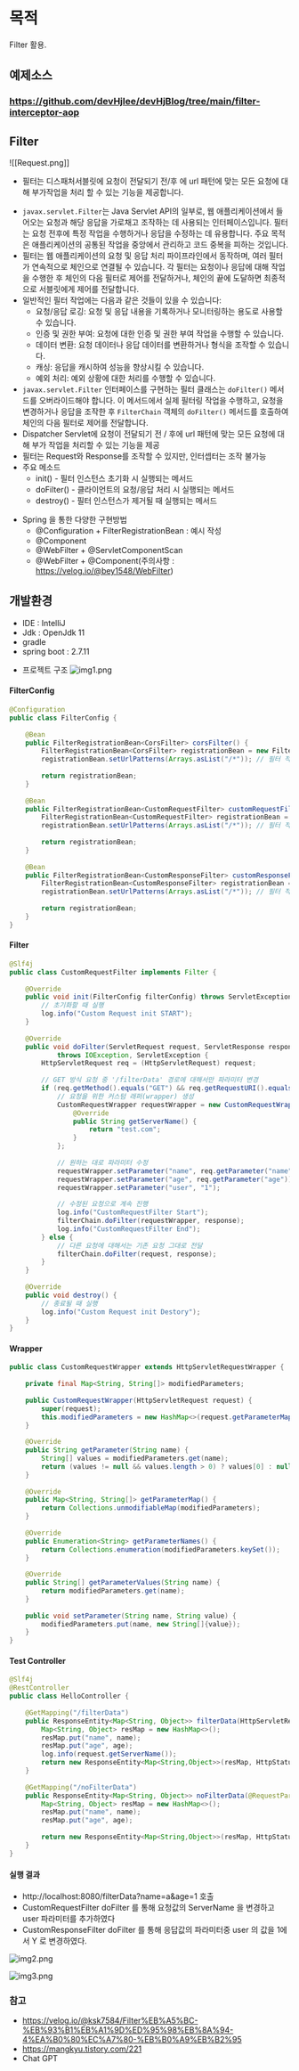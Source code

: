 # 목적
Filter 활용.

## 예제소스
### https://github.com/devHjlee/devHjBlog/tree/main/filter-interceptor-aop
## Filter

![[Request.png]]

- 필터는 디스패처서블릿에 요청이 전달되기 전/후 에 url 패턴에 맞는 모든 요청에 대해 부가작업을 처리 할 수 있는 기능을 제공합니다.
* `javax.servlet.Filter`는 Java Servlet API의 일부로, 웹 애플리케이션에서 들어오는 요청과 해당 응답을 가로채고 조작하는 데 사용되는 인터페이스입니다. 필터는 요청 전후에 특정 작업을 수행하거나 응답을 수정하는 데 유용합니다. 주요 목적은 애플리케이션의 공통된 작업을 중앙에서 관리하고 코드 중복을 피하는 것입니다.
* 필터는 웹 애플리케이션의 요청 및 응답 처리 파이프라인에서 동작하며, 여러 필터가 연속적으로 체인으로 연결될 수 있습니다. 각 필터는 요청이나 응답에 대해 작업을 수행한 후 체인의 다음 필터로 제어를 전달하거나, 체인의 끝에 도달하면 최종적으로 서블릿에게 제어를 전달합니다.
* 일반적인 필터 작업에는 다음과 같은 것들이 있을 수 있습니다:
  * 요청/응답 로깅: 요청 및 응답 내용을 기록하거나 모니터링하는 용도로 사용할 수 있습니다.
  * 인증 및 권한 부여: 요청에 대한 인증 및 권한 부여 작업을 수행할 수 있습니다.
  * 데이터 변환: 요청 데이터나 응답 데이터를 변환하거나 형식을 조작할 수 있습니다.
  * 캐싱: 응답을 캐시하여 성능을 향상시킬 수 있습니다.
  * 예외 처리: 예외 상황에 대한 처리를 수행할 수 있습니다.
* `javax.servlet.Filter` 인터페이스를 구현하는 필터 클래스는 `doFilter()` 메서드를 오버라이드해야 합니다. 이 메서드에서 실제 필터링 작업을 수행하고, 요청을 변경하거나 응답을 조작한 후 `FilterChain` 객체의 `doFilter()` 메서드를 호출하여 체인의 다음 필터로 제어를 전달합니다.
* Dispatcher Servlet에 요청이 전달되기 전 / 후에 url 패턴에 맞는 모든 요청에 대해 부가 작업을 처리할 수 있는 기능을 제공
* 필터는 Request와 Response를 조작할 수 있지만, 인터셉터는 조작 불가능
* 주요 메소드
  - init() - 필터 인스턴스 초기화 시 실행되는 메서드
  - doFilter() - 클라이언트의 요청/응답 처리 시 실행되는 메서드
  - destroy() - 필터 인스턴스가 제거될 때 실행되는 메서드

- Spring 을 통한 다양한 구현방법
  -  @Configuration + FilterRegistrationBean : 예시 작성
  -  @Component
  -  @WebFilter + @ServletComponentScan
  -  @WebFilter + @Component(주의사항 : https://velog.io/@bey1548/WebFilter)

## 개발환경
* IDE : IntelliJ
* Jdk : OpenJdk 11
* gradle
* spring boot : 2.7.11

- 프로젝트 구조
  ![img1.png](img1.png)

#### FilterConfig
``` java    
@Configuration  
public class FilterConfig {  
  
    @Bean  
    public FilterRegistrationBean<CorsFilter> corsFilter() {  
        FilterRegistrationBean<CorsFilter> registrationBean = new FilterRegistrationBean<>(new CorsFilter());  
        registrationBean.setUrlPatterns(Arrays.asList("/*")); // 필터 적용 url        registrationBean.setOrder(1); // 필터 적용 순서  
  
        return registrationBean;  
    }  
  
    @Bean  
    public FilterRegistrationBean<CustomRequestFilter> customRequestFilter() {  
        FilterRegistrationBean<CustomRequestFilter> registrationBean = new FilterRegistrationBean<>(new CustomRequestFilter());  
        registrationBean.setUrlPatterns(Arrays.asList("/*")); // 필터 적용 url        registrationBean.setOrder(2); // 필터 적용 순서  
  
        return registrationBean;  
    }  
  
    @Bean  
    public FilterRegistrationBean<CustomResponseFilter> customResponseFilter() {  
        FilterRegistrationBean<CustomResponseFilter> registrationBean = new FilterRegistrationBean<>(new CustomResponseFilter());  
        registrationBean.setUrlPatterns(Arrays.asList("/*")); // 필터 적용 url        registrationBean.setOrder(3); // 필터 적용 순서  
  
        return registrationBean;  
    }  
}  
```  


#### Filter
``` java    
@Slf4j  
public class CustomRequestFilter implements Filter {  
  
    @Override  
    public void init(FilterConfig filterConfig) throws ServletException {  
        // 초기화할 때 실행  
        log.info("Custom Request init START");  
    }  
  
    @Override  
    public void doFilter(ServletRequest request, ServletResponse response, FilterChain filterChain)  
            throws IOException, ServletException {  
        HttpServletRequest req = (HttpServletRequest) request;  
  
        // GET 방식 요청 중 '/filterData' 경로에 대해서만 파라미터 변경  
        if (req.getMethod().equals("GET") && req.getRequestURI().equals("/filterData")) {  
            // 요청을 위한 커스텀 래퍼(wrapper) 생성  
            CustomRequestWrapper requestWrapper = new CustomRequestWrapper(req){  
                @Override  
                public String getServerName() {  
                    return "test.com";  
                }  
            };  
  
            // 원하는 대로 파라미터 수정  
            requestWrapper.setParameter("name", req.getParameter("name"));  
            requestWrapper.setParameter("age", req.getParameter("age"));  
            requestWrapper.setParameter("user", "1");  
  
            // 수정된 요청으로 계속 진행  
            log.info("CustomRequestFilter Start");  
            filterChain.doFilter(requestWrapper, response);  
            log.info("CustomRequestFilter End");  
        } else {  
            // 다른 요청에 대해서는 기존 요청 그대로 전달  
            filterChain.doFilter(request, response);  
        }  
    }  
  
    @Override  
    public void destroy() {  
        // 종료될 때 실행  
        log.info("Custom Request init Destory");  
    }  
}
```  


#### Wrapper
``` java    
public class CustomRequestWrapper extends HttpServletRequestWrapper {  
  
    private final Map<String, String[]> modifiedParameters;  
  
    public CustomRequestWrapper(HttpServletRequest request) {  
        super(request);  
        this.modifiedParameters = new HashMap<>(request.getParameterMap());  
    }  
  
    @Override  
    public String getParameter(String name) {  
        String[] values = modifiedParameters.get(name);  
        return (values != null && values.length > 0) ? values[0] : null;  
    }  
  
    @Override  
    public Map<String, String[]> getParameterMap() {  
        return Collections.unmodifiableMap(modifiedParameters);  
    }  
  
    @Override  
    public Enumeration<String> getParameterNames() {  
        return Collections.enumeration(modifiedParameters.keySet());  
    }  
  
    @Override  
    public String[] getParameterValues(String name) {  
        return modifiedParameters.get(name);  
    }  
  
    public void setParameter(String name, String value) {  
        modifiedParameters.put(name, new String[]{value});  
    }  
}
```  


#### Test Controller

``` java    
@Slf4j  
@RestController  
public class HelloController {  
  
    @GetMapping("/filterData")  
    public ResponseEntity<Map<String, Object>> filterData(HttpServletRequest request, @RequestParam String name, @RequestParam int age) {  
        Map<String, Object> resMap = new HashMap<>();  
        resMap.put("name", name);  
        resMap.put("age", age);  
        log.info(request.getServerName());  
        return new ResponseEntity<Map<String,Object>>(resMap, HttpStatus.OK);  
    }  
  
    @GetMapping("/noFilterData")  
    public ResponseEntity<Map<String, Object>> noFilterData(@RequestParam String name, @RequestParam int age) {  
        Map<String, Object> resMap = new HashMap<>();  
        resMap.put("name", name);  
        resMap.put("age", age);  
  
        return new ResponseEntity<Map<String,Object>>(resMap, HttpStatus.OK);  
    }  
} 
```  

#### 실행 결과
- http://localhost:8080/filterData?name=a&age=1 호출
- CustomRequestFilter doFilter 를 통해 요청값의 ServerName 을 변경하고 user 파라미터를 추가하였다
- CustomResponseFilter doFilter 를 통해 응답값의 파라미터중 user 의 값을 1에서 Y 로 변경하였다.

![img2.png](img2.png)

![img3.png](img3.png)


### 참고
* https://velog.io/@ksk7584/Filter%EB%A5%BC-%EB%93%B1%EB%A1%9D%ED%95%98%EB%8A%94-4%EA%B0%80%EC%A7%80-%EB%B0%A9%EB%B2%95
* https://mangkyu.tistory.com/221
* Chat GPT

